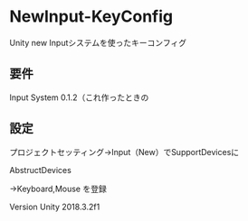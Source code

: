 # NewInput-KeyConfig
Unity new Inputシステムを使ったキーコンフィグ

## 要件
Input System 0.1.2（これ作ったときの

## 設定
プロジェクトセッティング→Input（New）でSupportDevicesに

AbstructDevices

→Keyboard,Mouse
を登録

Version
Unity 2018.3.2f1
